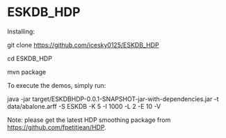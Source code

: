 # ESKDB_HDP

Installing: 

git clone https://github.com/icesky0125/ESKDB_HDP

cd ESKDB_HDP

mvn package

To execute the demos, simply run:

java -jar target/ESKDBHDP-0.0.1-SNAPSHOT-jar-with-dependencies.jar -t data/abalone.arff -S ESKDB -K 5 -I 1000 -L 2 -E 10 -V

Note: please get the latest HDP smoothing package from https://github.com/fpetitjean/HDP.
